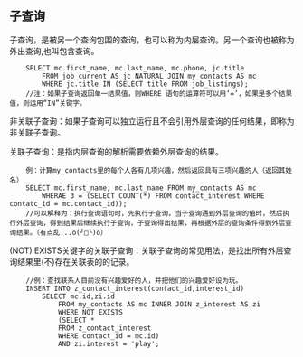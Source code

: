 ## 子查询

子查询，是被另一个查询包围的查询，也可以称为内层查询。另一个查询也被称为外出查询,也叫包含查询。  

		SELECT mc.first_name, mc.last_name, mc.phone, jc.title  
			FROM job_current AS jc NATURAL JOIN my_contacts AS mc  
			WHERE jc.title IN (SELECT title FROM job_listings);  
		//注：如果子查询返回单一结果值，则WHERE 语句的运算符可以用‘=’，如果是多个结果值，则运用“IN”关键字。 

非关联子查询：如果子查询可以独立运行且不会引用外层查询的任何结果，即称为非关联子查询。 

关联子查询：是指内层查询的解析需要依赖外层查询的结果。  

		例：计算my_contacts里的每个人各有几项兴趣，然后返回具有三项兴趣的人（返回其姓名）  
		SELECT mc.first_name, mc.last_name FROM my_contacts AS mc 
			WHERAE 3 = (SELECT COUNT(*) FROM contact_interest WHERE contatc_id = mc.contact_id)); 
		//可以解释为：执行查询语句时，先执行子查询，当子查询遇到外层查询的值时，然后执行外层查询，得到结果后继续执行子查询，子查询得出结果，再根据外层的查询条件得到外层查询结果。（有点乱...o(╯□╰)o） 

(NOT) EXISTS关键字的关联子查询：关联子查询的常见用法，是找出所有外层查询结果里(不)存在关联表的的记录。  

		//例：查找联系人目前没有兴趣爱好的人，并把他们的兴趣爱好设为玩。 
		INSERT INTO z_contact_interest(contact_id,interest_id)
			SELECT mc.id,zi.id 
				FROM my_contacts AS mc INNER JOIN z_interest AS zi 
				WHERE NOT EXISTS
				(SELECT *
				FROM z_contact_interest
				WHERE contact_id = mc.id)
				AND zi.interest = 'play';
